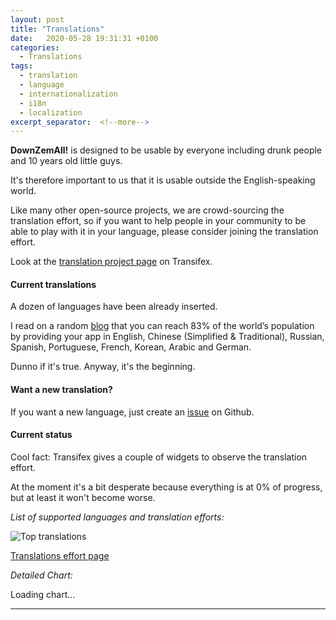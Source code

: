 ```yaml
---
layout: post
title: "Translations"
date:   2020-05-28 19:31:31 +0100
categories:
  - Translations
tags:
  - translation
  - language
  - internationalization
  - i18n
  - localization
excerpt_separator:  <!--more-->
---
```


**DownZemAll!** is designed to be usable by everyone including drunk people and 10 years old little guys.

It's therefore important to us that it is usable outside the English-speaking world.

Like many other open-source projects, we are crowd-sourcing the translation effort,
so if you want to help people in your community to be able to play with it in your language,
please consider joining the translation effort.

Look at the [translation project page](https://www.transifex.com/downzemall/downzemall/) on Transifex.


#### Current translations

A dozen of languages have been already inserted.

I read on a random [blog](https://phrase.com/blog/posts/mobile-how-to-get-professional-software-translation/) that you can reach 83% of the world’s population by providing your app in English, Chinese (Simplified & Traditional), Russian, Spanish, Portuguese, French, Korean, Arabic and German.

Dunno if it's true. Anyway, it's the beginning.


#### Want a new translation?

If you want a new language, just create an [issue](https://github.com/setvisible/DownZemAll/issues) on Github.


#### Current status

Cool fact: Transifex gives a couple of widgets to observe the translation effort.

At the moment it's a bit desperate because everything is at 0% of progress, but at least it won't become worse.


_List of supported languages and translation efforts:_

<img alt="Top translations" src="https://www.transifex.com/projects/p/downzemall/resource/main-application/chart/image_png">

[Translations effort page](https://www.transifex.com/downzemall/downzemall/widgets/)


_Detailed Chart:_

<section>
<script type="text/javascript" src="https://www.google.com/jsapi"></script>
<script type="text/javascript" src="https://www.transifex.com/_/charts/js/downzemall/downzemall/inc_js/main-application/"></script>
<div id="txchart-downzemall-main-application">Loading chart...</div>
</section>


---